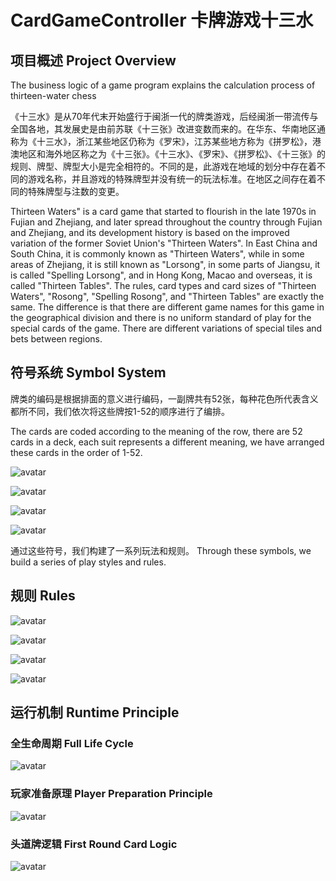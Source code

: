 # CardGameController 卡牌游戏十三水

## 项目概述 Project Overview

The business logic of a game program explains the calculation process of thirteen-water chess

《十三水》是从70年代末开始盛行于闽浙一代的牌类游戏，后经闽浙一带流传与全国各地，其发展史是由前苏联《十三张》改进变数而来的。在华东、华南地区通称为《十三水》，浙江某些地区仍称为《罗宋》，江苏某些地方称为《拼罗松》，港澳地区和海外地区称之为《十三张》。《十三水》、《罗宋》、《拼罗松》、《十三张》的规则、牌型、牌型大小是完全相符的。不同的是，此游戏在地域的划分中存在着不同的游戏名称，并且游戏的特殊牌型并没有统一的玩法标准。在地区之间存在着不同的特殊牌型与注数的变更。

Thirteen Waters" is a card game that started to flourish in the late 1970s in Fujian and Zhejiang, and later spread throughout the country through Fujian and Zhejiang, and its development history is based on the improved variation of the former Soviet Union's "Thirteen Waters". In East China and South China, it is commonly known as "Thirteen Waters", while in some areas of Zhejiang, it is still known as "Lorsong", in some parts of Jiangsu, it is called "Spelling Lorsong", and in Hong Kong, Macao and overseas, it is called "Thirteen Tables". The rules, card types and card sizes of "Thirteen Waters", "Rosong", "Spelling Rosong", and "Thirteen Tables" are exactly the same. The difference is that there are different game names for this game in the geographical division and there is no uniform standard of play for the special cards of the game. There are different variations of special tiles and bets between regions.

## 符号系统 Symbol System

牌类的编码是根据排面的意义进行编码，一副牌共有52张，每种花色所代表含义都所不同，我们依次将这些牌按1-52的顺序进行了编排。

The cards are coded according to the meaning of the row, there are 52 cards in a deck, each suit represents a different meaning, we have arranged these cards in the order of 1-52.

![avatar](./assets/images/word-name-01.png)

![avatar](./assets/images/word-name-02.png)

![avatar](./assets/images/word-name-03.png)

![avatar](./assets/images/word-name-04.png)

通过这些符号，我们构建了一系列玩法和规则。
Through these symbols, we build a series of play styles and rules.

## 规则 Rules

![avatar](./assets/images/logic1.jpg)

![avatar](./assets/images/logic2.jpg)

![avatar](./assets/images/logic3.jpg)

![avatar](./assets/images/logic4.jpg)

## 运行机制 Runtime Principle

### 全生命周期 Full Life Cycle

![avatar](./assets/images/full-life-cycle.png)

### 玩家准备原理 Player Preparation Principle

![avatar](./assets/images/ready-rule.png)

### 头道牌逻辑 First Round Card Logic

![avatar](./assets/images/first-round-rule.png)
